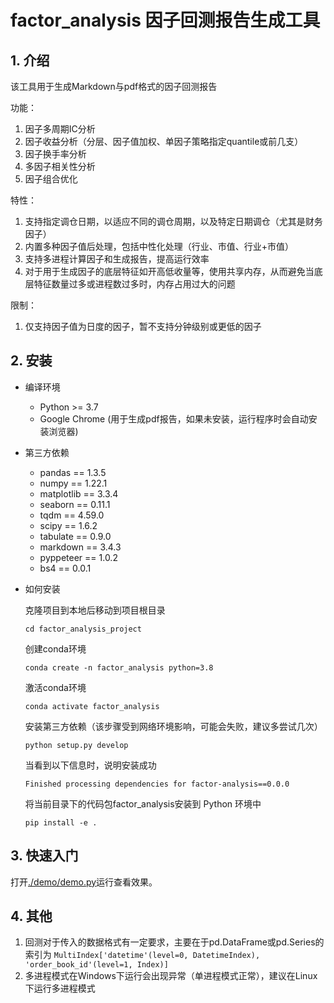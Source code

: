 # factor_analysis 因子回测报告生成工具

## 1. 介绍
该工具用于生成Markdown与pdf格式的因子回测报告

功能：
1. 因子多周期IC分析
2. 因子收益分析（分层、因子值加权、单因子策略指定quantile或前几支）
3. 因子换手率分析
4. 多因子相关性分析
5. 因子组合优化

特性：
1. 支持指定调仓日期，以适应不同的调仓周期，以及特定日期调仓（尤其是财务因子）
2. 内置多种因子值后处理，包括中性化处理（行业、市值、行业+市值）
3. 支持多进程计算因子和生成报告，提高运行效率
4. 对于用于生成因子的底层特征如开高低收量等，使用共享内存，从而避免当底层特征数量过多或进程数过多时，内存占用过大的问题

限制：
1. 仅支持因子值为日度的因子，暂不支持分钟级别或更低的因子


## 2. 安装
- 编译环境
    - Python >= 3.7
    - Google Chrome (用于生成pdf报告，如果未安装，运行程序时会自动安装浏览器)

- 第三方依赖
    - pandas == 1.3.5
    - numpy == 1.22.1
    - matplotlib == 3.3.4
    - seaborn == 0.11.1
    - tqdm == 4.59.0
    - scipy == 1.6.2
    - tabulate == 0.9.0
    - markdown == 3.4.3
    - pyppeteer == 1.0.2
    - bs4 == 0.0.1

- 如何安装

    克隆项目到本地后移动到项目根目录
    ```shell
    cd factor_analysis_project
    ```
    创建conda环境
    ```shell
    conda create -n factor_analysis python=3.8
    ```
    激活conda环境
    ```shell
    conda activate factor_analysis
    ```
    安装第三方依赖（该步骤受到网络环境影响，可能会失败，建议多尝试几次）
    ```shell
    python setup.py develop
    ```
    当看到以下信息时，说明安装成功
    ```shell
    Finished processing dependencies for factor-analysis==0.0.0
    ```
    将当前目录下的代码包factor_analysis安装到 Python 环境中
    ```shell
    pip install -e .
    ```

## 3. 快速入门

打开[./demo/demo.py](./demo/demo.py)运行查看效果。

## 4. 其他

1. 回测对于传入的数据格式有一定要求，主要在于pd.DataFrame或pd.Series的索引为
```MultiIndex['datetime'(level=0, DatetimeIndex), 'order_book_id'(level=1, Index)]```
2. 多进程模式在Windows下运行会出现异常（单进程模式正常），建议在Linux下运行多进程模式


